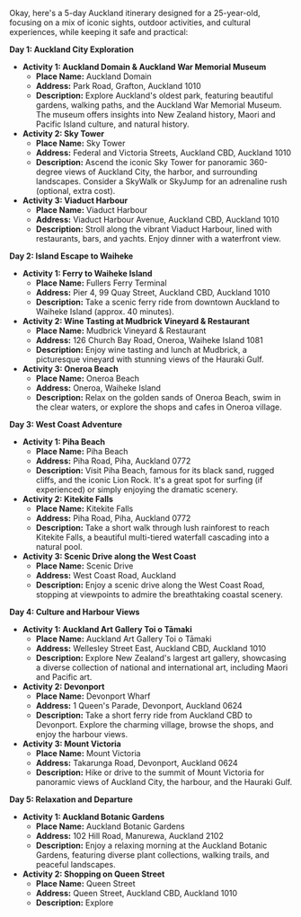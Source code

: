 Okay, here's a 5-day Auckland itinerary designed for a 25-year-old, focusing on a mix of iconic sights, outdoor activities, and cultural experiences, while keeping it safe and practical:

**Day 1: Auckland City Exploration**

*   **Activity 1: Auckland Domain & Auckland War Memorial Museum**
    *   **Place Name:** Auckland Domain
    *   **Address:** Park Road, Grafton, Auckland 1010
    *   **Description:** Explore Auckland's oldest park, featuring beautiful gardens, walking paths, and the Auckland War Memorial Museum. The museum offers insights into New Zealand history, Maori and Pacific Island culture, and natural history.
*   **Activity 2: Sky Tower**
    *   **Place Name:** Sky Tower
    *   **Address:** Federal and Victoria Streets, Auckland CBD, Auckland 1010
    *   **Description:** Ascend the iconic Sky Tower for panoramic 360-degree views of Auckland City, the harbor, and surrounding landscapes. Consider a SkyWalk or SkyJump for an adrenaline rush (optional, extra cost).
*   **Activity 3: Viaduct Harbour**
    *   **Place Name:** Viaduct Harbour
    *   **Address:** Viaduct Harbour Avenue, Auckland CBD, Auckland 1010
    *   **Description:** Stroll along the vibrant Viaduct Harbour, lined with restaurants, bars, and yachts. Enjoy dinner with a waterfront view.

**Day 2: Island Escape to Waiheke**

*   **Activity 1: Ferry to Waiheke Island**
    *   **Place Name:** Fullers Ferry Terminal
    *   **Address:** Pier 4, 99 Quay Street, Auckland CBD, Auckland 1010
    *   **Description:** Take a scenic ferry ride from downtown Auckland to Waiheke Island (approx. 40 minutes).
*   **Activity 2: Wine Tasting at Mudbrick Vineyard & Restaurant**
    *   **Place Name:** Mudbrick Vineyard & Restaurant
    *   **Address:** 126 Church Bay Road, Oneroa, Waiheke Island 1081
    *   **Description:** Enjoy wine tasting and lunch at Mudbrick, a picturesque vineyard with stunning views of the Hauraki Gulf.
*   **Activity 3: Oneroa Beach**
    *   **Place Name:** Oneroa Beach
    *   **Address:** Oneroa, Waiheke Island
    *   **Description:** Relax on the golden sands of Oneroa Beach, swim in the clear waters, or explore the shops and cafes in Oneroa village.

**Day 3: West Coast Adventure**

*   **Activity 1: Piha Beach**
    *   **Place Name:** Piha Beach
    *   **Address:** Piha Road, Piha, Auckland 0772
    *   **Description:** Visit Piha Beach, famous for its black sand, rugged cliffs, and the iconic Lion Rock. It's a great spot for surfing (if experienced) or simply enjoying the dramatic scenery.
*   **Activity 2: Kitekite Falls**
    *   **Place Name:** Kitekite Falls
    *   **Address:** Piha Road, Piha, Auckland 0772
    *   **Description:** Take a short walk through lush rainforest to reach Kitekite Falls, a beautiful multi-tiered waterfall cascading into a natural pool.
*   **Activity 3: Scenic Drive along the West Coast**
    *   **Place Name:** Scenic Drive
    *   **Address:** West Coast Road, Auckland
    *   **Description:** Enjoy a scenic drive along the West Coast Road, stopping at viewpoints to admire the breathtaking coastal scenery.

**Day 4: Culture and Harbour Views**

*   **Activity 1: Auckland Art Gallery Toi o Tāmaki**
    *   **Place Name:** Auckland Art Gallery Toi o Tāmaki
    *   **Address:** Wellesley Street East, Auckland CBD, Auckland 1010
    *   **Description:** Explore New Zealand's largest art gallery, showcasing a diverse collection of national and international art, including Maori and Pacific art.
*   **Activity 2: Devonport**
    *   **Place Name:** Devonport Wharf
    *   **Address:** 1 Queen's Parade, Devonport, Auckland 0624
    *   **Description:** Take a short ferry ride from Auckland CBD to Devonport. Explore the charming village, browse the shops, and enjoy the harbour views.
*   **Activity 3: Mount Victoria**
    *   **Place Name:** Mount Victoria
    *   **Address:** Takarunga Road, Devonport, Auckland 0624
    *   **Description:** Hike or drive to the summit of Mount Victoria for panoramic views of Auckland City, the harbour, and the Hauraki Gulf.

**Day 5: Relaxation and Departure**

*   **Activity 1: Auckland Botanic Gardens**
    *   **Place Name:** Auckland Botanic Gardens
    *   **Address:** 102 Hill Road, Manurewa, Auckland 2102
    *   **Description:** Enjoy a relaxing morning at the Auckland Botanic Gardens, featuring diverse plant collections, walking trails, and peaceful landscapes.
*   **Activity 2: Shopping on Queen Street**
    *   **Place Name:** Queen Street
    *   **Address:** Queen Street, Auckland CBD, Auckland 1010
    *   **Description:** Explore